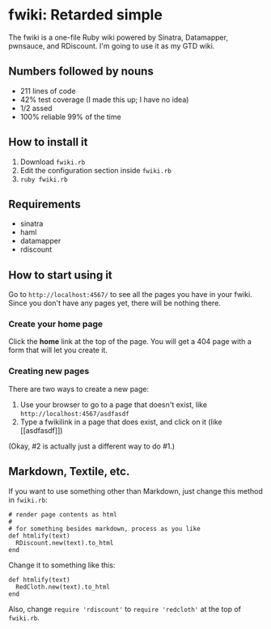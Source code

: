 # fwiki: Retarded simple

The fwiki is a one-file Ruby wiki powered by Sinatra, Datamapper, pwnsauce, and RDiscount. I'm going to use it as my GTD wiki.

## Numbers followed by nouns

- 211 lines of code
- 42% test coverage (I made this up; I have no idea)
- 1/2 assed
- 100% reliable 99% of the time

## How to install it

1. Download `fwiki.rb`
2. Edit the configuration section inside `fwiki.rb`
2. `ruby fwiki.rb`

## Requirements

- sinatra
- haml
- datamapper
- rdiscount

## How to start using it

Go to `http://localhost:4567/` to see all the pages you have in your fwiki. Since you don't have any pages yet, there will be nothing there.

### Create your **home** page

Click the **home** link at the top of the page. You will get a 404 page with a form that will let you create it.

### Creating new pages

There are two ways to create a new page:

1. Use your browser to go to a page that doesn't exist, like `http://localhost:4567/asdfasdf`
2. Type a fwikilink in a page that does exist, and click on it (like [[asdfasdf]])

(Okay, #2 is actually just a different way to do #1.)

## Markdown, Textile, etc.

If you want to use something other than Markdown, just change this method in `fwiki.rb`:

    # render page contents as html
    #
    # for something besides markdown, process as you like
    def htmlify(text)
      RDiscount.new(text).to_html
    end

Change it to something like this:

    def htmlify(text)
      RedCloth.new(text).to_html
    end

Also, change `require 'rdiscount'` to `require 'redcloth'` at the top of `fwiki.rb`.

